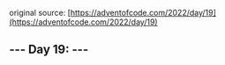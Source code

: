 original source: [https://adventofcode.com/2022/day/19](https://adventofcode.com/2022/day/19)
## --- Day 19:  ---
